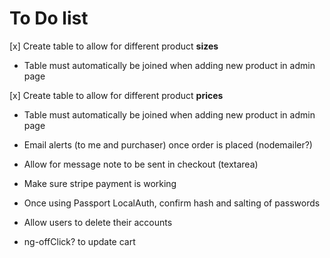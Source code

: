 # To Do list

[x] Create table to allow for different product **sizes**
  * Table must automatically be joined when adding new product in admin page

[x] Create table to allow for different product **prices**
  * Table must automatically be joined when adding new product in admin page

* Email alerts (to me and purchaser) once order is placed (nodemailer?)

* Allow for message note to be sent in checkout (textarea)

* Make sure stripe payment is working

* Once using Passport LocalAuth, confirm hash and salting of passwords

* Allow users to delete their accounts

* ng-offClick? to update cart

